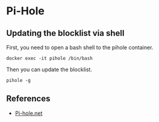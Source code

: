 # Pi-Hole

## Updating the blocklist via shell

First, you need to open a bash shell to the pihole container.

```Shell
docker exec -it pihole /bin/bash
```

Then you can update the blocklist.

```Shell
pihole -g
```

## References

- [Pi-hole.net](https://pi-hole.net/)
